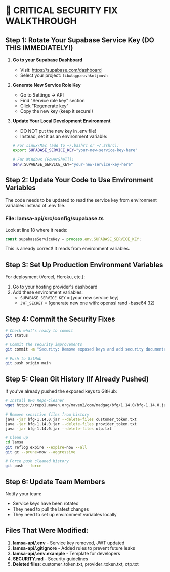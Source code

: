 # 🚨 CRITICAL SECURITY FIX WALKTHROUGH

## Step 1: Rotate Your Supabase Service Key (DO THIS IMMEDIATELY!)

1. **Go to your Supabase Dashboard**
   - Visit: https://supabase.com/dashboard
   - Select your project: `libwbqgceovhknljmuvh`

2. **Generate New Service Role Key**
   - Go to Settings → API
   - Find "Service role key" section
   - Click "Regenerate key"
   - Copy the new key (keep it secure!)

3. **Update Your Local Development Environment**
   - DO NOT put the new key in .env file!
   - Instead, set it as an environment variable:
   
   ```bash
   # For Linux/Mac (add to ~/.bashrc or ~/.zshrc):
   export SUPABASE_SERVICE_KEY="your-new-service-key-here"
   
   # For Windows (PowerShell):
   $env:SUPABASE_SERVICE_KEY="your-new-service-key-here"
   ```

## Step 2: Update Your Code to Use Environment Variables

The code needs to be updated to read the service key from environment variables instead of .env file.

### File: lamsa-api/src/config/supabase.ts

Look at line 18 where it reads:
```typescript
const supabaseServiceKey = process.env.SUPABASE_SERVICE_KEY;
```

This is already correct! It reads from environment variables.

## Step 3: Set Up Production Environment Variables

For deployment (Vercel, Heroku, etc.):
1. Go to your hosting provider's dashboard
2. Add these environment variables:
   - `SUPABASE_SERVICE_KEY` = [your new service key]
   - `JWT_SECRET` = [generate new one with: openssl rand -base64 32]

## Step 4: Commit the Security Fixes

```bash
# Check what's ready to commit
git status

# Commit the security improvements
git commit -m "Security: Remove exposed keys and add security documentation"

# Push to GitHub
git push origin main
```

## Step 5: Clean Git History (If Already Pushed)

If you've already pushed the exposed keys to GitHub:

```bash
# Install BFG Repo-Cleaner
wget https://repo1.maven.org/maven2/com/madgag/bfg/1.14.0/bfg-1.14.0.jar

# Remove sensitive files from history
java -jar bfg-1.14.0.jar --delete-files customer_token.txt
java -jar bfg-1.14.0.jar --delete-files provider_token.txt
java -jar bfg-1.14.0.jar --delete-files otp.txt

# Clean up
cd lamsa
git reflog expire --expire=now --all
git gc --prune=now --aggressive

# Force push cleaned history
git push --force
```

## Step 6: Update Team Members

Notify your team:
- Service keys have been rotated
- They need to pull the latest changes
- They need to set up environment variables locally

## Files That Were Modified:

1. **lamsa-api/.env** - Service key removed, JWT updated
2. **lamsa-api/.gitignore** - Added rules to prevent future leaks
3. **lamsa-api/.env.example** - Template for developers
4. **SECURITY.md** - Security guidelines
5. **Deleted files**: customer_token.txt, provider_token.txt, otp.txt
